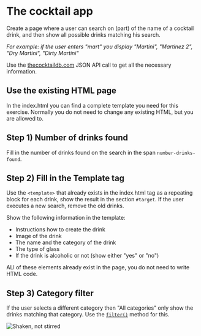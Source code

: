 # The cocktail app
Create a page where a user can search on (part) of the name of a cocktail drink, and then show all possible drinks matching his search.

_For example: if the user enters "mart" you display "Martini", "Martinez 2", "Dry Martini", "Dirty Martini"_

Use the [thecocktaildb.com](https://www.thecocktaildb.com/api/json/v1/1/search.php?s=mart) JSON API call to get all the necessary information.

## Use the existing HTML page
In the index.html you can find a complete template you need for this exercise.
Normally you do not need to change any existing HTML, but you are allowed to. 

## Step 1) Number of drinks found
Fill in the number of drinks found on the search in the span `number-drinks-found`.

## Step 2) Fill in the Template tag
Use the `<template>` that already exists in the index.html tag as a repeating block for each drink, show the result in the section `#target`. If the user executes a new search, remove the old drinks.

Show the following information in the template:
 - Instructions how to create the drink 
 - Image of the drink
 - The name and the category of the drink
 - The type of glass
 - If the drink is alcoholic or not (show either "yes" or "no")
 
ALl of these elements already exist in the page, you do not need to write HTML code.

## Step 3) Category filter
If the user selects a different category then "All categories" only show the drinks matching that category. Use the [`filter()`](https://developer.mozilla.org/nl/docs/Web/JavaScript/Reference/Global_Objects/Array/filter) method for this.

![Shaken, not stirred](https://media.giphy.com/media/26vUTBXYV20ykYU00/giphy.gif)
